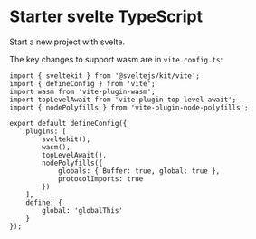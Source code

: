 # Starter svelte TypeScript

Start a new project with svelte.


The key changes to support wasm are in `vite.config.ts`:

```
import { sveltekit } from '@sveltejs/kit/vite';
import { defineConfig } from 'vite';
import wasm from 'vite-plugin-wasm';
import topLevelAwait from 'vite-plugin-top-level-await';
import { nodePolyfills } from 'vite-plugin-node-polyfills';

export default defineConfig({
	plugins: [
		sveltekit(),
		wasm(),
		topLevelAwait(),
		nodePolyfills({
			globals: { Buffer: true, global: true },
			protocolImports: true
		})
	],
	define: {
		global: 'globalThis'
	}
});
```